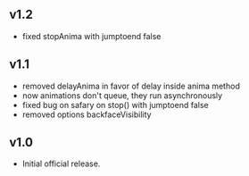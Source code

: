 

v1.2
---------------------

  * fixed stopAnima with jumptoend false

v1.1
---------------------

  * removed delayAnima in favor of delay inside anima method
  * now animations don't queue, they run asynchronously
  * fixed bug on safary on stop() with jumptoend false
  * removed options backfaceVisibility

v1.0
---------------------

  * Initial official release.
